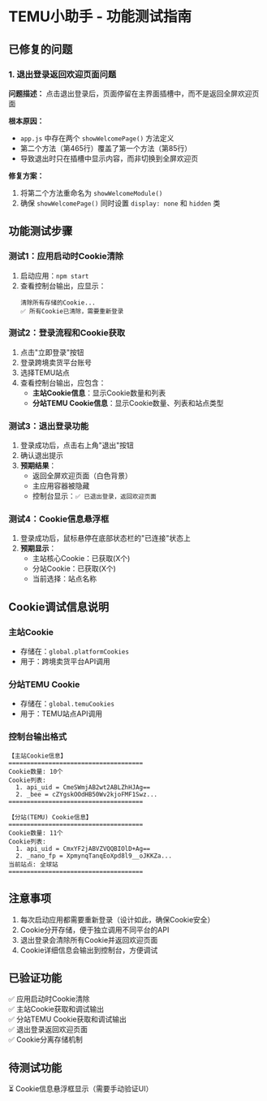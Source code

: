 # TEMU小助手 - 功能测试指南

## 已修复的问题

### 1. 退出登录返回欢迎页面问题
**问题描述：** 点击退出登录后，页面停留在主界面插槽中，而不是返回全屏欢迎页面

**根本原因：** 
- `app.js` 中存在两个 `showWelcomePage()` 方法定义
- 第二个方法（第465行）覆盖了第一个方法（第85行）
- 导致退出时只在插槽中显示内容，而非切换到全屏欢迎页

**修复方案：**
1. 将第二个方法重命名为 `showWelcomeModule()`
2. 确保 `showWelcomePage()` 同时设置 `display: none` 和 `hidden` 类

## 功能测试步骤

### 测试1：应用启动时Cookie清除
1. 启动应用：`npm start`
2. 查看控制台输出，应显示：
   ```
   清除所有存储的Cookie...
   ✅ 所有Cookie已清除，需要重新登录
   ```

### 测试2：登录流程和Cookie获取
1. 点击"立即登录"按钮
2. 登录跨境卖货平台账号
3. 选择TEMU站点
4. 查看控制台输出，应包含：
   - **主站Cookie信息**：显示Cookie数量和列表
   - **分站TEMU Cookie信息**：显示Cookie数量、列表和站点类型

### 测试3：退出登录功能
1. 登录成功后，点击右上角"退出"按钮
2. 确认退出提示
3. **预期结果**：
   - 返回全屏欢迎页面（白色背景）
   - 主应用容器被隐藏
   - 控制台显示：`✅ 已退出登录，返回欢迎页面`

### 测试4：Cookie信息悬浮框
1. 登录成功后，鼠标悬停在底部状态栏的"已连接"状态上
2. **预期显示**：
   - 主站核心Cookie：已获取(X个)
   - 分站Cookie：已获取(X个)  
   - 当前选择：站点名称

## Cookie调试信息说明

### 主站Cookie
- 存储在：`global.platformCookies`
- 用于：跨境卖货平台API调用

### 分站TEMU Cookie  
- 存储在：`global.temuCookies`
- 用于：TEMU站点API调用

### 控制台输出格式
```
【主站Cookie信息】
=====================================
Cookie数量: 10个
Cookie列表:
  1. api_uid = CmeSWmjAB2wt2ABLZhHJAg==
  2. _bee = cZYgskOOdHB50Wv2kjoFMF1Swz...
=====================================

【分站(TEMU) Cookie信息】
=====================================
Cookie数量: 11个
Cookie列表:
  1. api_uid = CmxYF2jABVZVQQBIOlD+Ag==
  2. _nano_fp = XpmynqTanqEoXpd8l9__oJKKZa...
当前站点: 全球站
=====================================
```

## 注意事项

1. 每次启动应用都需要重新登录（设计如此，确保Cookie安全）
2. Cookie分开存储，便于独立调用不同平台的API
3. 退出登录会清除所有Cookie并返回欢迎页面
4. Cookie详细信息会输出到控制台，方便调试

## 已验证功能

✅ 应用启动时Cookie清除  
✅ 主站Cookie获取和调试输出  
✅ 分站TEMU Cookie获取和调试输出  
✅ 退出登录返回欢迎页面  
✅ Cookie分离存储机制  

## 待测试功能

⏳ Cookie信息悬浮框显示（需要手动验证UI）
